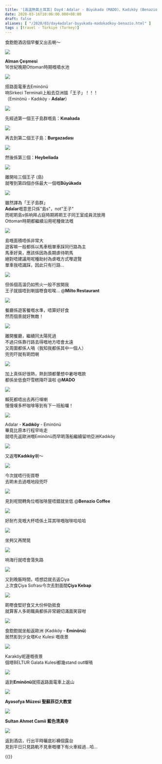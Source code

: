```yaml
---
title: '[高溫熱氣土耳其] Day4：Adalar - Büyükada (MADO)、Kadıköy (Benazio Coffee、Çiya Kebap)'
date: 2020-03-16T10:06:00.000+08:00
draft: false
aliases: [ "/2020/03/day4adalar-buyukada-madokadkoy-benazio.html" ]
tags : [travel - Türkiye (Turkey)]
---
```


食飽飽酒店個早餐又出去喇～  

![](https://myp0lg.ch.files.1drv.com/y4mvGZzytatdI0emZFON3WT4ORSa3Buo0sJQe-J4Jg-Zidq8Zm0OnyfrOAQPxtqtV78TKYNWZnqXql30Eifkky0ZAPKrYap15bZSIdfRNEibaJ7nMgY4NvqrSWRZCX6bzifKquflfjQQ-HBxboSBBFQlskFqX2esPg7JmDRpJxRxb_i30nu1C7hXnVds5FLxDffYRh50DzxBpmX4TQgAu-qVg?width=660&height=371&cropmode=none)

**Alman Çeşmesi**  
16世紀晚期Ottoman時期嘅噴水池  

![](https://lyryuq.ch.files.1drv.com/y4myup1t8PbSuX1Ac7cDKZsYY4qesvbbF8e4pNKGMIv2Rlqex6r27jeNFJMWXFhcFRKLtEITLW45BMhkXN8TyI3CbFbX15X4Rdlb2OA_qKXTga9Ku34CDl1NSsGLIugf2dTOCFyrHG7bFOioMycfyAmOCnpzTSEjr7PnclBbZt138CPGGaRdclvw_quloWm8kWMq4cGEygtFH9YCYvVyi8UcA?width=660&height=371&cropmode=none)

搭路面電車去Eminönü  
响Sirkeci Terminali上船去亞洲搵「王子」！！！  
（Eminönü - Kadıköy - **Adalar**）  

![](https://lopr5w.ch.files.1drv.com/y4m8kyF2YMtpxmgayHBiVCLswT3mixY9zw65I_dwTDzdcxL-m-38KYMni8FUaBT5ZgmtAmrMit-kbui4SpoO4ODHa27GdlzqXHBpy8jsucQt1We56rESx6l_z_6vNidL0lGcnt78iviWKqWimqaaocE9TL3wYOUaCQcMfhlhH05mPeQk1EEtT7AwZwpzDyMECpjmyWpYE4NDt-ME-W8hYyjKw?width=660&height=371&cropmode=none)

先經過第一個王子島群嘅島：**Kınalıada**  

![](https://lirauq.ch.files.1drv.com/y4mTWs8qSovdCGF7KGy3UKqHanLTG2edC9d62DEhpZL4fwWkEwMQcUY4fNXatDb4qWaGGLRqLP5Z0804ns5tLNXaQTJgBQUjKActSr8nhAoEgdI2wbw2Drq1NVcubN63cXxtom7WBUe9YgWMZfCyOU0zfn5AOCerhn3ihPSgxpoLpNt7yoHPJPqVze9RoRsMRhJ_RzMNecEkM0JQxmevCy8dA?width=660&height=371&cropmode=none)

再去到第二個王子島：**Burgazadası**  

![](https://k4rzuq.ch.files.1drv.com/y4mWRfrDmdWMGDNp1ChwLvilqqpjLRsNk8680YMsP8vStVpa8cRvI7rwWkfRcuIdTF2irFovjACey2twXX1YGtLVdVcsh8iLMgKnsq71HDW2L9xgNAQBc2fTDQ6yqSCsqPgm6rd4TBxi7V80K85e_ziW7cXfbr7Y03arOuQZW0hghbBO_AC8gkJPUe_3erCuhRlBDUaU5SoobJnNGO_7z9apQ?width=660&height=371&cropmode=none)

然後係第三個：**Heybeliada**  

![](https://mirxuq.ch.files.1drv.com/y4m21QAhUuGL36b32AZyAR-KMOwGnO5P2Z1Mq7Ste2Udz6qOZ-KXKLFfV_7vTkFRsl6b_aeFw7wXSV6jpdaBpUdvUMT72YImuoS4-cNBuXingoCj7sh_WaFKt6TfFdd8hArPWIsqfPiqSEuuHNBP5zOLZJ3h1Pgi82Lih0QzzErVtn-11GE8p7NbL5I5MIxoWAyzmW2doYzlqCEx0lbGaEuxQ?width=660&height=371&cropmode=none)

離開咗三個王子 (島)  
就嚟到第四個亦係最大一個嘅**Büyükada**  

![](https://mirzuq.ch.files.1drv.com/y4mF9kw2cnxApEWOQblXMaFnk9RYe26Ypfd3rA7j1mhtMbO0G9_PxsAjuAbmcPdh1MLdFalLzaySGVDmmtqzuSE-BLwQWTcxnDEZfDU7MGWIgIbO0m7v53YI9NaH8TYfjgz7muHY3SC5XfSEp-93FKv_Jc7uTCtT2Qf3N3KE5fin35Ptjpsyy3kbMZ2ZLjifgfLtl4nWCDQogqNqGLDtQfO-g?width=660&height=371&cropmode=none)

雖然譯為「王子島群」  
**Adalar**嘅意思只係"島s"，not"王子"  
而呢啲島s係响拜占庭時期將啲王子同王室成員流放用  
Ottoman時期都繼續沿用呢種做法嘅  

![](https://kio8rq.ch.files.1drv.com/y4mfceFl8973OpU4QiCXnhFnJfVkNUdD0G20JH63N916safkV3lElwUpby3basHP7sBfAN_7yoZ_gYF3PZUyyFoQDeVJqAlyRnOprovGs7h0wFhp0AxMw3Jv5o2XkC4WGX9MqXZtlTVnchSw95ni1DuUVrky4xRgv9v4dYrcrd1jmsLxgkMooFKLSS7-6DUg-mtm72tXzHqiu4R3hVfgYxu4A?width=660&height=371&cropmode=none)

島嘅面積唔係非常大  
遊客嘛一般都係以馬車租單車踩同行路為主  
馬車好臭，應該係因為長期虐待啲馬  
絕對唔建議用呢種助紂為虐嘅方式嚟遊覽  
單車我唔識踩，因此只有行路...  

![](https://mopp5w.ch.files.1drv.com/y4mObpFLIAajViVJK0gVN5IjX1UYylGcy4hRHTy6BC7lGFpVFdpLxUHfONZ6EMwQsEvfpV3z7Re5p51evLnJT6F-hnPXeKdybbFJZbeaZF4BOtj4m5DEF7ccMtwoIwj2r4FrEPEE28SLvULuw_tngx3cYGxzfGLdOGzWEhrmFXJs_7i-svAT9_VKjUfpX0yuJufDWaucANMX_SxBbQobwQ9Gw?width=660&height=371&cropmode=none)

但係個高溫仍如熊火一般不放開我  
王子就搵唔到喇搵嘢食啦唉... @**Milto Restaurant**  

![](https://mypv5w.ch.files.1drv.com/y4ml559C3NRwiHmVvCK_THQumtFfImRcURfAJmh-c1_FLDpE9ZVzf60_2MWdlRSzFM5ogcXcwrHc8laY-cMcW3ncqebxWTLyc5TCFZ-7J3LLUudbkff9XIQgP2kioauXVi_yKL5im-PLYwIwnKy754FfF4eBXWQ2iquQisY_VyWFuHcD3hYC27uAjB0BIK4P6up5VwEfsEJGYUnECBenKcFCg?width=660&height=371&cropmode=none)

餐廳係遊客餐嘅水準，唔算好好食  
然而個景就好無敵！  

![](https://kio4rq.ch.files.1drv.com/y4mDzUzbOcltPdI61BtYOw28vLHtz6ve2avu9DEb5JFzV71I0eRA0J8eA-Rw_w11iXPUKCSzKkkjbZlgjjYnI7qfz90JhuT-ZKs3QKKedHEmPjjlzsn-dYrtxFb1WhnUSb25wB36CgFNT9f-kTYAHqE1BtJ-2GgnaidSKmWwBq4VjlL32tEHrFhYm46f0_nGxhQbuPCd_whkd3DaW0ic3GjTA?width=660&height=371&cropmode=none)

離開餐廳，繼續同太陽死過  
不過只係靠行路去得嘅地方唔會太遠  
又周圍都係人喎（我知我都係其中一個人）  
兜兜吓就有啲悶喇  

![](https://mopv5w.ch.files.1drv.com/y4m3-1YaAdvDUtBxSq3kq4fAYdRlc1HoilfkQIEmCcSrQx6HFZS07SxE1dV0qxQhSPSPfxqKhQTqssCbKRsRL32ii5vDHYMJMerPCuD0aII0ltVVhcBfLHgLT--d3Ur0keLbqw7w94qQTtcDZoHBU91EVxVSubPLJqOZiGO-D_UNG4-R3omk2pMg8ZztxfG3KZI7BxHJbEMsnsMcjR_pUBgZA?width=660&height=371&cropmode=none)

加上真係好很熱，熱到頭都暈想中暑咁嘅款  
都係坐低食吓雪糕降吓溫啦 @**MADO**  

![](https://l4pn5w.ch.files.1drv.com/y4mboKOXLHUvm8Lmr8ZzqLgiQhWEkEZ1Ol_Q81B2uqSoonmKvYXraJiY5GPM6yC-p7g0vNyNGjpkJOj1r4ru1PqzAAejwLjGQtdS4qTPLcMnDhb59wIjNojjUvi2nUyDQ6h0YDJTKfW6QcMt1-_mb-U3Sx9NJEmMgOX3oR3gQSXhtFM-XKQcLAsnYkMSUfBnsCvPS9J5lIVF8OwON5c1n8Mkw?width=660&height=371&cropmode=none)

賴死都唔出去再行㗎喇  
慢慢嘆多杯咖啡等到有下一班船囉！  

![](https://mipm5w.ch.files.1drv.com/y4mnfh5f6QI0ZugffdwCcz9UPnquWNANpiRwL0kN6e-06ehajIkPQn74hcR3-N8y-3Xo1dKqrnsy2tZdmPpjSKL2E6RmS9VLA8WHAweqpj9DhNh0rItMtkqvb8ExEHQh_QaAv75elV0ZnOWaWBY95TqXKiNOolDweOzcXBsM5pz9eWAWG4MBpI9yhR6jJKR_h11Z1vrADEuL3NWUKEkw5PCVw?width=660&height=371&cropmode=none)

Adalar - **Kadıköy** \- Eminönü  
畢竟比原本行程早咗走  
就唔先返歐洲嘅Eminönü而早啲落船繼續留响亞洲Kadıköy  

![](https://lyo7rq.ch.files.1drv.com/y4mxMZ4M5MUgED6HwahcIjDXaLKxRKA12W9p4jTWzasCcOu_Iwvcc3PUlVa4rIiD0qDo0DJwlx9J0T3o172PvgVMm0HBsfRTNFU9F4ae8eBdrjBRoz73sj7A2nfXd-feJKZ2ccwi8u9ANlSvP_FbNnmDcIX3nx40N2-ouARbB5o8e4wky2HxKZg-DoNG36sZqnJhdI0IY6R616-F6R3_CmBRA?width=660&height=371&cropmode=none)

又返嚟**Kadıköy**喇～  

![](https://lyrpcg.ch.files.1drv.com/y4m82c4OpZgSATn2zXExPtZatI0JbSqO0GbRf7Cxp2IPO_q_Hogm1eAOPL323qjxuhSOiBVu2k0jdgojR5DL4Fyy9e-ee9fYJkpBcAeyhAq7JbQpTAmJAN15D1an-3U6jmaFGA_BMk80KsUXPbmO_TaTWca2n8naE0iFnWDz3yamhlecwKchHaevY_zVuk1-IHHh3WqsbE2TZwU9XYhA29tOA?width=371&height=660&cropmode=none)

今次就唔行街買嘢  
去啲未去過嘅地段兜吓  

![](https://lyrlcg.ch.files.1drv.com/y4mG35YMGPpIQ2eZUNhdnQNErXa9DbkaQWXXp6gOqKAgtni7a6IO9iEECr6psFnGBGYKlRxnvS4KHHfXwFuMYxo7oapH9d8eSDKgFfxaV0K0_BOtKeaGkIPvH26HO_gFUsZaxY6HJdJ_1YLDDE-9hOHhMZERo-S0CX6txPq1gF490WvjfiBg9x2_OL5iiwj45C5nlVxTnddsVMnBzk4cuRs6g?width=660&height=371&cropmode=none)

見到呢間轉角位嘅咖啡屋唔錯就坐低 @**Benazio Coffee**  

![](https://lyorow.ch.files.1drv.com/y4mnpvUeoyy6r6g3uFtfEchndrFrhHirbqSMlNODoJq7S3FHclVwT0VBFxWHJSkjjRcri-63vU_stu00UB6CEn0pie9qzT3svy68_E-0Zq9kQv2PEZKAei68DY92AzmQG9XmMcfqwKZ8E04BE_Ob4SLNq2lMu1tDKIC00IxBcCK3STNWoQzxyABbWR2P-fh6ir0h5LofJhnJ4tpTyYIEb3xHQ?width=660&height=371&cropmode=none)

好耐冇見嘅大杯唔係土耳其啡嘅咖啡哈哈哈  

![](https://lyojow.ch.files.1drv.com/y4mDSTYO3fv2HLmdZiZUduVUUl583OQKCYHfNmXMwpE8CxQ1DN0qPLA-xw0m7YTMkNUVBzNgsR0wgMsKIMcubEBDRiWQi6nXpPd9wCn7ew_fIfj_ELgDkQF6bTWrsRNqkrGSrpScLXd9wSW9qK9i77YdhtDVjup3VktL7Mp0FrqMpJY9INM-YZMdGxJp4RT9qahmFzrgQWs9DXKzHmP1ELo_w?width=660&height=371&cropmode=none)

坐夠又再閒晃  

![](https://k4orow.ch.files.1drv.com/y4m6InQnIJvgkYKCXTOEU0jJxXyuoh0yFH34v5bV84--PucSi6KmcTIqldk217MZADxP1PD-84R8RcNI_yIRY1DwbiH1EjLkOUX1Wke19VnaXIhcK1z3IhJhZG5DFHwpPCU8zI80EWTsuMinz_gbxH2LMsNqYSQHmZlfYoOVu7UmxjSOvlCvyQ7zO-5DiQ2ZG75Cs2WqGtFCfCNoOG9bd7n_Q?width=660&height=371&cropmode=none)

响海行就唔會蕩失路  

![](https://k4opow.ch.files.1drv.com/y4m0atf2FqWL0y5KaCStR_ncVzTbIdVRSDynW14wOQ21nzmcr1_TWE7lKz4oSQ5P1IWRmTI6AIf1ZQOqf6AwuuTmtRmgBklMbaJ0RS4Vnu0-iQ5StpMtxBhxIcAVjiWyfMS9-vgoi1SkmpHNLVUq8wJLo71jAtzzuN-PI4nx5bF6NIQmAqoFC7W27K40DFdrX7jtOqIibUTNVTYJI6XLhjxHQ?width=660&height=371&cropmode=none)

又到晚飯時間，唔想諗就去返Çiya  
上次食Çiya Sofrası今次去對面間**Çiya Kebap**  

![](https://k4omow.ch.files.1drv.com/y4mKP9y9gzOiKHMTi5ymTgOWiYgGkVUuOFIYN6IB7JqU2QcyuUVzaYZrzTRlAwPKP8K6L0YhsTSq3ORLRGdRR1rN-UZqC0tvg5O7NNtWFVgG7tRby3Lt14ehqPVTr2CQ-wxqRlwh8bUfkUzRicI6VUkD8OI2f2vJemE-2MALrWYSauaUkeJ9JhOflpnvUf6V1oI3lYcVWPMvkECdeLUpjQ9Fw?width=660&height=371&cropmode=none)

啲嘢食堅好食又大份仲勁抵食  
就算客人多啲職員都係非常親切滿面笑容咁  

![](https://lio4rq.ch.files.1drv.com/y4m9agF4J4C0-fCXMcUdu5iVBAsa5hNZEtVAPUtYE5MQlfdblOy3HduXcOCc5trjMTc_XCJKVYcwNV6mdY6gsbWwxJ8Yo3Zv7okmIX_ZF4KSP9ysVkdQIwF3T5VZx8PgH01-mSkGBKnOnIBoi-CxtafwowN6F7JO_HhfRHCW2BOXn7ScGX3hAcCEaa-3gspz-0nH3aUO9cdkTkymW-9d-sgEw?width=660&height=371&cropmode=none)

食飽飽就坐船返歐洲 (Kadıköy - **Eminönü**)  
居然影到少女塔Kız Kulesi 嘅夜景  

![](https://myo4rq.ch.files.1drv.com/y4mIYZWbQdp9MkWhmAXGWEXY8J4vSwt52k0zFEMM1AnMa5-VCWzzv9zMIbEf_Rx50-MxKXamauRCiPpksOy6VMcuvSoKQNuLA1pe0Zll0J0fszeIXKrqCHeyyxAn8rc6bxoDPwKn6HL39q4kyFgDrWirY5FIg7Y29ghq0HMcNOhEceFs1P8sl982CGsSrMnnynEcv9syolmdDGJafveZ1CdNg?width=660&height=371&cropmode=none)

Karaköy呢邊嘅夜景  
個塔BELTUR Galata Kulesi都幾stand out㗎喎  

![](https://j4ooow.ch.files.1drv.com/y4mnEClvnRpUadXRMH7OI68cj1ieSpJR0cu-S5d3-Qyn13elCSFYOpAegFIte7EO31nxDFNvx5lZYgZ8EVTaTRkuv3DBZKLOJO5ifmekHckgRwM4nhgcRAocHVZfNLUFPATBZv-Azf7eP-DTh5SC8SZauecV1P310_3F7EvpQqSGVORNN9DvdQMaKQ6UeswFO6w-g3VW16LxmHALcjNdQWtZA?width=660&height=371&cropmode=none)

返到**Eminönü**就搭返路面電車上返山  

![](https://l4oiow.ch.files.1drv.com/y4m1DF2FEpQbmSVoNgQ7-hnhnVEt293mcfyKSF4GE1HFZQAGjRgnwXzv3AecYITwK-PrgNR6Ann8B4i8FMK0BVxlb7S9iP6BeKAbNiB747rx4khppvjy2Y4aLnJGE4Kv-vv_DtPUEnaQT3eZSc7KQIuBneS5DSozyKrROy1yismhmvyAg1Ouq6xC5arwKs6Y13PYuXP8JHExcHGmfKalK6b6g?width=660&height=371&cropmode=none)

**Ayasofya Müzesi 聖蘇菲亞大教堂**  

![](https://myo6rq.ch.files.1drv.com/y4mV0ywi2NCAJD-_OJXS6mtN0rtDqcFADwqmIctJilgDY0zlCyLi_QAxC_WFvNIsEBw3Dk4ykCb47QbPmsj_74UkGqf18bJcNKK02WkT_jkO7GkeF3MgaeqKwkqa21J8-S0vuyygbJqeQW1uEv_s5lrpnpOYgh_0JzGAnYpj_BiMEGh-JXik7JSTXhR64yHeW7mCf4N-37acxnJyNGKQIrWsA?width=660&height=371&cropmode=none)

**Sultan Ahmet Camii 藍色清真寺**  

![](https://nf9uzg.ch.files.1drv.com/y4m6_rRQaFKJsOJ5Vei-wa-9Q5fYm5J1HiyuyU5HXRmRp1RwkpWw7qFALAiAteDMlBEXcVtkc4f7XeYeHH0uTSvai-hevqgXTmWkMX2NRkewFBwC47Yk5xewdFb4EvzYbrsXSUlWKjxg2mQL46UVn2ur1uQ1UVoP8myrJG2n0c24fR51bqe8obPZZ60aEMDuEtW6fumsOWan1FzNp_BAn2ZGA?width=660&height=371&cropmode=none)

返到酒店，行出平時曬底衫褲個露台  
見到平日只見路軌不見車嘅樓下有火車經過...哈...

{{<turkey>}}